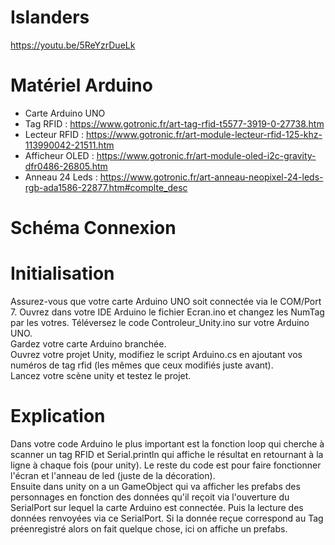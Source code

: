 # Islanders

https://youtu.be/5ReYzrDueLk

# Matériel Arduino
  - Carte Arduino UNO
  - Tag RFID : https://www.gotronic.fr/art-tag-rfid-t5577-3919-0-27738.htm
  - Lecteur RFID : https://www.gotronic.fr/art-module-lecteur-rfid-125-khz-113990042-21511.htm
  - Afficheur OLED : https://www.gotronic.fr/art-module-oled-i2c-gravity-dfr0486-26805.htm
  - Anneau 24 Leds : https://www.gotronic.fr/art-anneau-neopixel-24-leds-rgb-ada1586-22877.htm#complte_desc

# Schéma Connexion

# Initialisation

Assurez-vous que votre carte Arduino UNO soit connectée via le COM/Port 7. Ouvrez dans votre IDE Arduino le fichier Ecran.ino et changez les NumTag par les votres. Téléversez le code Controleur_Unity.ino sur votre Arduino UNO.<br>
Gardez votre carte Arduino branchée.<br>
Ouvrez votre projet Unity, modifiez le script Arduino.cs en ajoutant vos numéros de tag rfid (les mêmes que ceux modifiés juste avant).<br>
Lancez votre scène unity et testez le projet.<br>

# Explication

Dans votre code Arduino le plus important est la fonction loop qui cherche à scanner un tag RFID et Serial.println qui affiche le résultat en retournant à la ligne à chaque fois (pour unity). Le reste du code est pour faire fonctionner l'écran et l'anneau de led (juste de la décoration).<br>
Ensuite dans unity on a un GameObject qui va afficher les prefabs des personnages en fonction des données qu'il reçoit via l'ouverture du SerialPort sur lequel la carte Arduino est connectée. Puis la lecture des données renvoyées via ce SerialPort. Si la donnée reçue correspond au Tag préenregistré alors on fait quelque chose, ici on affiche un prefabs. 

